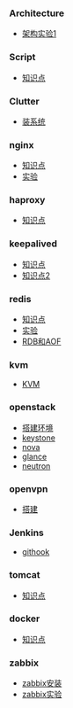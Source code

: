 ### Architecture

- [架构实验1](https://github.com/Lqlixl/linux/blob/master/Basic/Architecture/%E6%9E%B6%E6%9E%84%E5%AE%9E%E9%AA%8C1.md)

### Script

- [知识点](https://github.com/Lqlixl/linux/blob/master/Basic/Script/shell%E8%84%9A%E6%9C%AC.md)

### Clutter

- [装系统](https://github.com/Lqlixl/linux/blob/master/Basic/Clutter/%E8%A3%85%E6%9C%BA.md)

### nginx

- [知识点](https://github.com/Lqlixl/linux/blob/master/Basic/nginx/Nginx.md)
- [实验](https://github.com/Lqlixl/linux/blob/master/Basic/nginx/Nginxepm.md)

### haproxy

- [知识点](https://github.com/Lqlixl/linux/blob/master/Basic/haproxy/haproxy.md)

### keepalived

- [知识点](https://github.com/Lqlixl/linux/blob/master/Basic/keepalived/keepalive.md)
- [知识点2](https://github.com/Lqlixl/linux/blob/master/Basic/keepalived/Keepalived%E6%97%AD.md)

### redis

- [知识点](https://github.com/Lqlixl/linux/blob/master/Basic/redis/redis.md)
- [实验](https://github.com/Lqlixl/linux/blob/master/Basic/redis/redisexperiment.md)
- [RDB和AOF](https://github.com/Lqlixl/linux/blob/master/Basic/redis/redis%20%E6%8C%81%E4%B9%85%E5%8C%96%E4%B9%8BRDB%E5%92%8CAOF.md)

### kvm

- [KVM](https://github.com/Lqlixl/linux/blob/master/Basic/kvm/KVM.md)

### openstack 

- [搭建环境](https://github.com/Lqlixl/linux/blob/master/Basic/openstack/openstack1.md)
- [keystone](https://github.com/Lqlixl/linux/blob/master/Basic/openstack/openstackkeystone.md)
- [nova](https://github.com/Lqlixl/linux/blob/master/Basic/openstack/openstacknova4.md)
- [glance](https://github.com/Lqlixl/linux/blob/master/Basic/openstack/openstack3%E9%95%9C%E5%83%8F.md)
- [neutron]()

### openvpn

- [搭建](https://github.com/Lqlixl/linux/blob/master/Basic/openvpn/openvpn.md)

### Jenkins
- [githook]()

### tomcat

- [知识点](https://github.com/Lqlixl/linux/blob/master/Basic/tomcat/tomcat.md)

### docker

- [知识点]()

### zabbix

- [zabbix安装](https://github.com/Lqlixl/linux/blob/master/Basic/zabbix/zabbix.md)
- [zabbix实验](https://github.com/Lqlixl/linux/blob/master/Basic/zabbix/zabbixsy.md)

